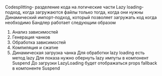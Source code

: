 Codesplitting- разделение кода на логические части
Lazy loading-подход, когда загружаются файлы только тогда, когда они нужны
Динамический импорт-подход, который позволяет загружать код когда необходимо
Бандлер работает следующим образом
1) Анализ зависимостей
2) Генерация чанков
3) Обработка зависимостей
4) Компиляция и сжатие
5) Динамическая загрузка чанка
Для обработки lazy loading есть метод lazy
Для показа нужно обернуть lazy импуты в компонент Suspend
До загрузки LazyLoading будет отображаться props fallback в компоненте Suspend